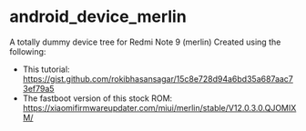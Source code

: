 # android_device_merlin
A totally dummy device tree for Redmi Note 9 (merlin)
Created using the following:
- This tutorial: https://gist.github.com/rokibhasansagar/15c8e728d94a6bd35a687aac73ef79a5
- The fastboot version of this stock ROM: https://xiaomifirmwareupdater.com/miui/merlin/stable/V12.0.3.0.QJOMIXM/
